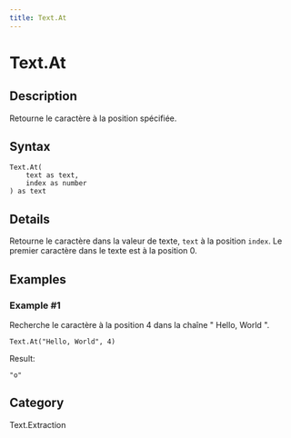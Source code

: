 ```yaml
---
title: Text.At
---
```


# Text.At


## Description

Retourne le caractère à la position spécifiée.


## Syntax

```powerquery
Text.At(
    text as text,
    index as number
) as text
```


## Details

Retourne le caractère dans la valeur de texte, <code>text</code> à la position <code>index</code>. Le premier caractère dans le texte est à la position 0.


## Examples

### Example #1 
Recherche le caractère à la position 4 dans la chaîne &#34; Hello, World &#34;.
```powerquery
Text.At("Hello, World", 4)
```

Result: 
```powerquery
"o"
```




## Category
Text.Extraction
